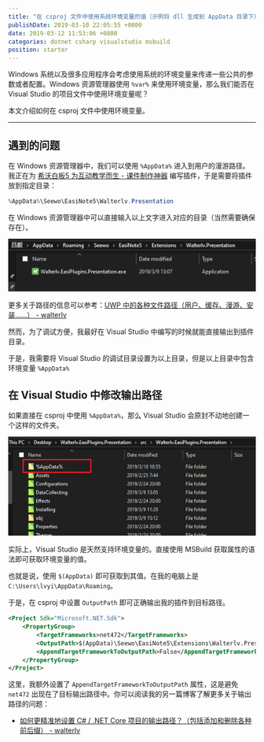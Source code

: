 ```yaml
---
title: "在 csproj 文件中使用系统环境变量的值（示例将 dll 生成到 AppData 目录下）"
publishDate: 2019-03-10 22:05:55 +0800
date: 2019-03-12 11:53:06 +0800
categories: dotnet csharp visualstudio msbuild
position: starter
---
```


Windows 系统以及很多应用程序会考虑使用系统的环境变量来传递一些公共的参数或者配置。Windows 资源管理器使用 `%var%` 来使用环境变量，那么我们能否在 Visual Studio 的项目文件中使用环境变量呢？

本文介绍如何在 csproj 文件中使用环境变量。

---

<div id="toc"></div>

## 遇到的问题

在 Windows 资源管理器中，我们可以使用 `%AppData%` 进入到用户的漫游路径。我正在为 [希沃白板5 为互动教学而生 - 课件制作神器](http://easinote.seewo.com/) 编写插件，于是需要将插件放到指定目录：

```powershell
%AppData%\Seewo\EasiNote5\Walterlv.Presentation
```

在 Windows 资源管理器中可以直接输入以上文字进入对应的目录（当然需要确保存在）。

![插件目录](/static/posts/2019-03-10-18-51-38.png)

更多关于路径的信息可以参考：[UWP 中的各种文件路径（用户、缓存、漫游、安装……） - walterlv](/post/all-kinds-of-paths-in-uwp.html)

然而，为了调试方便，我最好在 Visual Studio 中编写的时候就能直接输出到插件目录。

于是，我需要将 Visual Studio 的调试目录设置为以上目录，但是以上目录中包含环境变量 `%AppData%`

## 在 Visual Studio 中修改输出路径

如果直接在 csproj 中使用 `%AppData%`，那么 Visual Studio 会原封不动地创建一个这样的文件夹。

![一个诡异的文件夹](/static/posts/2019-03-10-18-57-40.png)

实际上，Visual Studio 是天然支持环境变量的。直接使用 MSBuild 获取属性的语法即可获取环境变量的值。

也就是说，使用 `$(AppData)` 即可获取到其值。在我的电脑上是 `C:\Users\lvyi\AppData\Roaming`。

于是，在 csproj 中设置 `OutputPath` 即可正确输出我的插件到目标路径。

```xml
<Project Sdk="Microsoft.NET.Sdk">
    <PropertyGroup>
        <TargetFrameworks>net472</TargetFrameworks>
        <OutputPath>$(AppData)\Seewo\EasiNote5\Extensions\Walterlv.Presentation</OutputPath>
        <AppendTargetFrameworkToOutputPath>False</AppendTargetFrameworkToOutputPath>
    </PropertyGroup>
</Project>
```

这里，我额外设置了 `AppendTargetFrameworkToOutputPath` 属性，这是避免 `net472` 出现在了目标输出路径中。你可以阅读我的另一篇博客了解更多关于输出路径的问题：

- [如何更精准地设置 C# / .NET Core 项目的输出路径？（包括添加和删除各种前后缀） - walterlv](/post/the-properties-that-affetcs-project-output-path.html)

